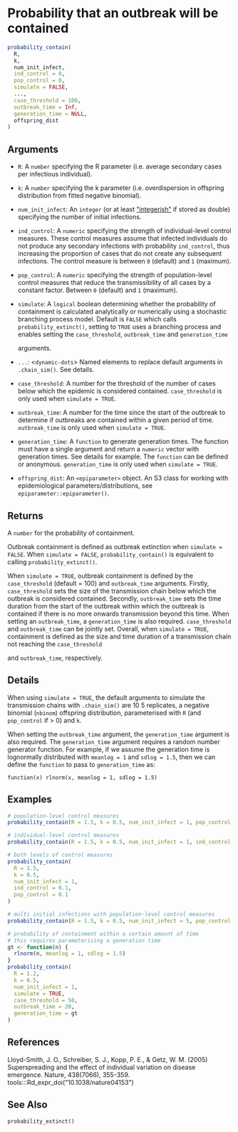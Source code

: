 # Probability that an outbreak will be contained

```r
probability_contain(
  R,
  k,
  num_init_infect,
  ind_control = 0,
  pop_control = 0,
  simulate = FALSE,
  ...,
  case_threshold = 100,
  outbreak_time = Inf,
  generation_time = NULL,
  offspring_dist
)
```

## Arguments

- `R`: A `number` specifying the R parameter (i.e. average secondary cases per infectious individual).
- `k`: A `number` specifying the k parameter (i.e. overdispersion in offspring distribution from fitted negative binomial).
- `num_init_infect`: An `integer` (or at least ["integerish"](https://rlang.r-lib.org/reference/is_integerish.html) if stored as double) specifying the number of initial infections.
- `ind_control`: A `numeric` specifying the strength of individual-level control measures. These control measures assume that infected individuals do not produce any secondary infections with probability `ind_control`, thus increasing the proportion of cases that do not create any subsequent infections. The control measure is between `0` (default) and `1` (maximum).
- `pop_control`: A `numeric` specifying the strength of population-level control measures that reduce the transmissibility of all cases by a constant factor. Between `0` (default) and `1` (maximum).
- `simulate`: A `logical` boolean determining whether the probability of containment is calculated analytically or numerically using a stochastic branching process model. Default is `FALSE` which calls `probability_extinct()`, setting to `TRUE` uses a branching process and enables setting the `case_threshold`, `outbreak_time` and `generation_time`
    
    arguments.
- `...`: <`dynamic-dots`> Named elements to replace default arguments in `.chain_sim()`. See details.
- `case_threshold`: A number for the threshold of the number of cases below which the epidemic is considered contained. `case_threshold` is only used when `simulate = TRUE`.
- `outbreak_time`: A number for the time since the start of the outbreak to determine if outbreaks are contained within a given period of time. `outbreak_time` is only used when `simulate = TRUE`.
- `generation_time`: A `function` to generate generation times. The function must have a single argument and return a `numeric` vector with generation times. See details for example. The `function` can be defined or anonymous. `generation_time` is only used when `simulate = TRUE`.
- `offspring_dist`: An `<epiparameter>` object. An S3 class for working with epidemiological parameters/distributions, see `epiparameter::epiparameter()`.

## Returns

A `number` for the probability of containment.

Outbreak containment is defined as outbreak extinction when `simulate = FALSE`. When `simulate = FALSE`, `probability_contain()` is equivalent to calling `probability_extinct()`.

When `simulate = TRUE`, outbreak containment is defined by the `case_threshold` (default = 100) and `outbreak_time` arguments. Firstly, `case_threshold` sets the size of the transmission chain below which the outbreak is considered contained. Secondly, `outbreak_time` sets the time duration from the start of the outbreak within which the outbreak is contained if there is no more onwards transmission beyond this time. When setting an `outbreak_time`, a `generation_time` is also required. `case_threshold` and `outbreak_time` can be jointly set. Overall, when `simulate = TRUE`, containment is defined as the size and time duration of a transmission chain not reaching the `case_threshold`

and `outbreak_time`, respectively.

## Details

When using `simulate = TRUE`, the default arguments to simulate the transmission chains with `.chain_sim()` are 10 5 replicates, a negative binomial (`nbinom`) offspring distribution, parameterised with `R` (and `pop_control` if > 0) and `k`.

When setting the `outbreak_time` argument, the `generation_time` argument is also required. The `generation_time` argument requires a random number generator function. For example, if we assume the generation time is lognormally distributed with `meanlog = 1` and `sdlog = 1.5`, then we can define the `function` to pass to `generation_time` as:

 

```
function(x) rlnorm(x, meanlog = 1, sdlog = 1.5)
```

 

## Examples

```r
# population-level control measures
probability_contain(R = 1.5, k = 0.5, num_init_infect = 1, pop_control = 0.1)

# individual-level control measures
probability_contain(R = 1.5, k = 0.5, num_init_infect = 1, ind_control = 0.1)

# both levels of control measures
probability_contain(
  R = 1.5,
  k = 0.5,
  num_init_infect = 1,
  ind_control = 0.1,
  pop_control = 0.1
)

# multi initial infections with population-level control measures
probability_contain(R = 1.5, k = 0.5, num_init_infect = 5, pop_control = 0.1)

# probability of containment within a certain amount of time
# this requires parameterising a generation time
gt <- function(n) {
  rlnorm(n, meanlog = 1, sdlog = 1.5)
}
probability_contain(
  R = 1.2,
  k = 0.5,
  num_init_infect = 1,
  simulate = TRUE,
  case_threshold = 50,
  outbreak_time = 20,
  generation_time = gt
)
```

## References

Lloyd-Smith, J. O., Schreiber, S. J., Kopp, P. E., & Getz, W. M. (2005) Superspreading and the effect of individual variation on disease emergence. Nature, 438(7066), 355-359. tools:::Rd_expr_doi("10.1038/nature04153")

## See Also

`probability_extinct()`
